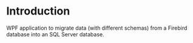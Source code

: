 # Introduction

WPF application to migrate data (with different schemas) from a Firebird database into an SQL Server database.
